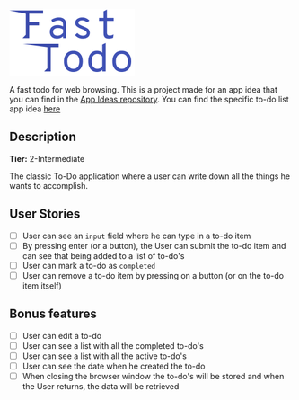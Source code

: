 ![Fast Todo Logo](./src/assets/logo.png)

A fast todo for web browsing.
This is a project made for an app idea that you can find in the [App Ideas repository](https://github.com/florinpop17/app-ideas). You can find the specific to-do list app idea [here](https://github.com/florinpop17/app-ideas/blob/master/Projects/2-Intermediate/To-Do-App.md)

## Description
**Tier:** 2-Intermediate

The classic To-Do application where a user can write down all the things he wants to accomplish.

## User Stories
-   [ ] User can see an `input` field where he can type in a to-do item
-   [ ] By pressing enter (or a button), the User can submit the to-do item and can see that being added to a list of to-do's
-   [ ] User can mark a to-do as `completed`
-   [ ] User can remove a to-do item by pressing on a button (or on the to-do item itself)

## Bonus features

-   [ ] User can edit a to-do
-   [ ] User can see a list with all the completed to-do's
-   [ ] User can see a list with all the active to-do's
-   [ ] User can see the date when he created the to-do
-   [ ] When closing the browser window the to-do's will be stored and when the User returns, the data will be retrieved
